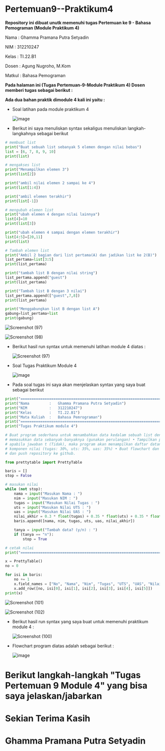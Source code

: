 # Pertemuan9--Praktikum4

**Repository ini dibuat unutk memenuhi tugas Pertemuan ke 9 - Bahasa Pemograman (Module Praktikum 4)**


Nama    :  Ghamma Pramana Putra Setyadin

NIM     :  312210247

Kelas   :  TI.22.B1

Dosen   :  Agung Nugroho, M.Kom

Matkul  :  Bahasa Pemograman

**Pada halaman ini (Tugas Pertemuan-9-Module Praktikum 4) Dosen memberi tugas sebagai berikut :**

**Ada dua bahan praktik dimodule 4 kali ini yaitu :**

- Soal latihan pada module praktikum 4

  ![image](https://user-images.githubusercontent.com/115474950/202421372-ff35dfbd-b6fd-4f65-b059-11896a7bcb75.png)

- Berikut ini saya menuliskan syntax sekaligus menuliskan langkah-langkahnya sebagai berikut

```python
# membuat list
print("Buat sebuah list sebanyak 5 elemen dengan nilai bebas")
list = [6, 7, 8, 9, 10]
print(list)

# mengakses list
print("Menampilkan elemen 3")
print(list[2])

print("ambil nilai elemen 2 sampai ke 4")
print(list[1:4])

print("ambil elemen terakhir")
print(list[-1])

# mengubah elemen list
print("ubah elemen 4 dengan nilai lainnya")
list[4]=10
print(list[3])

print("ubah elemen 4 sampai dengan elemen terakhir")
list[4:5]=[20,11]
print(list)

# Tambah elemen list
print("Ambil 2 bagian dari list pertama(A) dan jadikan list ke 2(B)")
list_pertama=list[3:5]
print(list_pertama)

print("tambah list B dengan nilai string")
list_pertama.append("guest")
print(list_pertama)

print("Tambah list B dengan 3 nilai")
list_pertama.append(["guest",7,8])
print(list_pertama)

print("Menggabungkan list B dengan list A")
gabung=list_pertama+list
print(gabung)
```

  ![Screenshot (97)](https://user-images.githubusercontent.com/115474950/202427821-f99cd8a1-67d3-4810-bfd6-1457b1565887.png)

  ![Screenshot (98)](https://user-images.githubusercontent.com/115474950/202427861-92fb38cb-8144-4c82-9857-381338599076.png)


- Berikut hasil run syntax untuk memenuhi latihan module 4 diatas :
  
  ![Screenshot (97)](https://user-images.githubusercontent.com/115474950/202426072-a92a4441-c2c3-46b8-bad0-028cbcba0f81.png)
  
- Soal Tugas Praktikum Module 4
  
  ![image](https://user-images.githubusercontent.com/115474950/202428577-1f0e5020-97d2-4f57-bba4-95b071b8f542.png)

- Pada soal tugas ini saya akan menjelaskan syntax yang saya buat sebagai berikut

```python
print("===================================================================")
print("Nama         :   Ghamma Pramana Putra Setyadin")
print("NIM          :   312210247")
print("Kelas        :   TI.22.B1")
print("Mata Kuliah  :   Bahasa Pemrograman")
print("===================================================================")
print("Tugas Praktikum module 4")

# Buat program sederhana untuk menambahkan data kedalam sebuah list dengan rincian sebagai berikut: • Progam meminta
# memasukkan data sebanyak-banyaknya (gunakan perulangan) • Tampilkan pertanyaan untuk menambah data (y/t?),
# apabila jawaban t (Tidak), maka program akan menampilkan daftar datanya. • Nilai Akhir diambil dari perhitungan 3
# komponen nilai (tugas: 30%, uts: 35%, uas: 35%) • Buat flowchart dan penjelasan programnya pada README.md. • Commit
# dan push repository ke github.

from prettytable import PrettyTable

baris = []
stop = False

# masukan nilai
while (not stop):
    nama = input("Masukan Nama : ")
    nim = input("Masukan NIM : ")
    tugas = input("Masukan Nilai Tugas : ")
    uts = input("Masukan Nilai UTS : ")
    uas = input("Masukan Nilai UAS : ")
    nilai_akhir = 0.3 * float(tugas) + 0.35 * float(uts) + 0.35 * float(uas)
    baris.append([nama, nim, tugas, uts, uas, nilai_akhir])

    tanya = input("Tambah data? (y/n) : ")
    if (tanya == "n"):
        stop = True

# cetak nilai
print("===================================================================")

x = PrettyTable()
no = 0

for isi in baris:
    no += 1
    x.field_names = ["No", "Nama", "Nim", "Tugas", "UTS", "UAS", "Nilai Akhir"]
    x.add_row([no, isi[0], isi[1], isi[2], isi[3], isi[4], isi[5]])
print(x)
```

![Screenshot (101)](https://user-images.githubusercontent.com/115474950/202728109-4f27434d-d147-48e5-aa8b-77017d9092e1.png)

![Screenshot (102)](https://user-images.githubusercontent.com/115474950/202728139-c5714570-b3ce-421d-8a15-b459eb6b0753.png)

- Berikut hasil run syntax yang saya buat untuk memenuhi praktikum module 4 :
  
  ![Screenshot (100)](https://user-images.githubusercontent.com/115474950/202728674-700302dd-1192-4f98-903d-e4286fbd9749.png)

- Flowchart program diatas adalah sebagai berikut :
  
  ![image](https://user-images.githubusercontent.com/115474950/202729421-4cbc92f8-2f77-4fb7-ac0d-13bca462849c.png)

# Berikut langkah-langkah "Tugas Pertemuan 9 Module 4" yang bisa saya jelaskan/jabarkan

# Sekian Terima Kasih

# Ghamma Pramana Putra Setyadin


